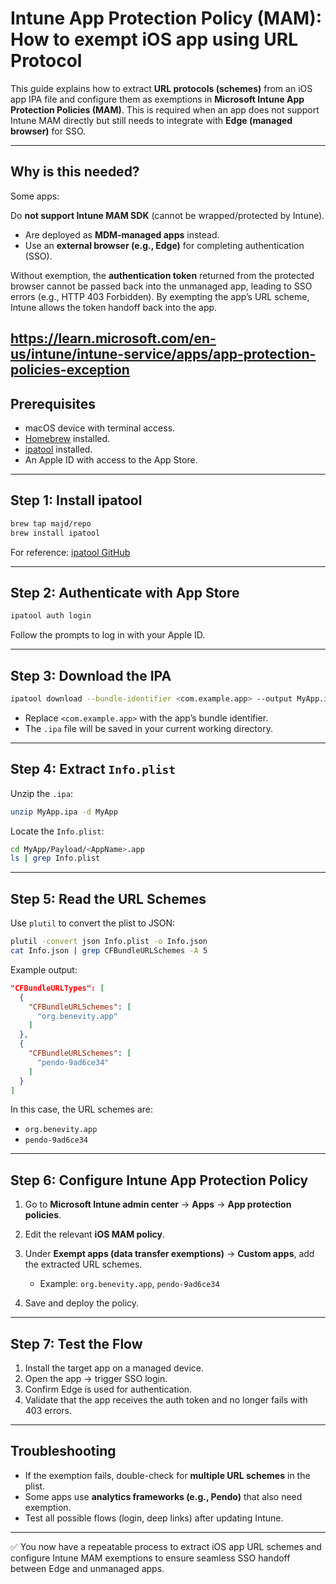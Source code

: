 # Intune App Protection Policy (MAM): How to exempt iOS app using URL Protocol

This guide explains how to extract **URL protocols (schemes)** from an iOS app IPA file and configure them as exemptions in **Microsoft Intune App Protection Policies (MAM)**. This is required when an app does not support Intune MAM directly but still needs to integrate with **Edge (managed browser)** for SSO.

---

## Why is this needed?

Some apps:

 Do **not support Intune MAM SDK** (cannot be wrapped/protected by Intune).
* Are deployed as **MDM-managed apps** instead.
* Use an **external browser (e.g., Edge)** for completing authentication (SSO).

Without exemption, the **authentication token** returned from the protected browser cannot be passed back into the unmanaged app, leading to SSO errors (e.g., HTTP 403 Forbidden). By exempting the app’s URL scheme, Intune allows the token handoff back into the app.

https://learn.microsoft.com/en-us/intune/intune-service/apps/app-protection-policies-exception
---

## Prerequisites

* macOS device with terminal access.
* [Homebrew](https://brew.sh/) installed.
* [ipatool](https://github.com/majd/ipatool) installed.
* An Apple ID with access to the App Store.

---

## Step 1: Install ipatool

```bash
brew tap majd/repo
brew install ipatool
```

For reference: [ipatool GitHub](https://github.com/majd/ipatool)

---

## Step 2: Authenticate with App Store

```bash
ipatool auth login
```

Follow the prompts to log in with your Apple ID.

---

## Step 3: Download the IPA

```bash
ipatool download --bundle-identifier <com.example.app> --output MyApp.ipa
```

* Replace `<com.example.app>` with the app’s bundle identifier.
* The `.ipa` file will be saved in your current working directory.

---

## Step 4: Extract `Info.plist`

Unzip the `.ipa`:

```bash
unzip MyApp.ipa -d MyApp
```

Locate the `Info.plist`:

```bash
cd MyApp/Payload/<AppName>.app
ls | grep Info.plist
```

---

## Step 5: Read the URL Schemes

Use `plutil` to convert the plist to JSON:

```bash
plutil -convert json Info.plist -o Info.json
cat Info.json | grep CFBundleURLSchemes -A 5
```

Example output:

```json
"CFBundleURLTypes": [
  {
    "CFBundleURLSchemes": [
      "org.benevity.app"
    ]
  },
  {
    "CFBundleURLSchemes": [
      "pendo-9ad6ce34"
    ]
  }
]
```

In this case, the URL schemes are:

* `org.benevity.app`
* `pendo-9ad6ce34`

---

## Step 6: Configure Intune App Protection Policy

1. Go to **Microsoft Intune admin center** → **Apps** → **App protection policies**.
2. Edit the relevant **iOS MAM policy**.
3. Under **Exempt apps (data transfer exemptions)** → **Custom apps**, add the extracted URL schemes.

   * Example: `org.benevity.app`, `pendo-9ad6ce34`
4. Save and deploy the policy.

---

## Step 7: Test the Flow

1. Install the target app on a managed device.
2. Open the app → trigger SSO login.
3. Confirm Edge is used for authentication.
4. Validate that the app receives the auth token and no longer fails with 403 errors.

---

## Troubleshooting

* If the exemption fails, double-check for **multiple URL schemes** in the plist.
* Some apps use **analytics frameworks (e.g., Pendo)** that also need exemption.
* Test all possible flows (login, deep links) after updating Intune.

---

✅ You now have a repeatable process to extract iOS app URL schemes and configure Intune MAM exemptions to ensure seamless SSO handoff between Edge and unmanaged apps.
